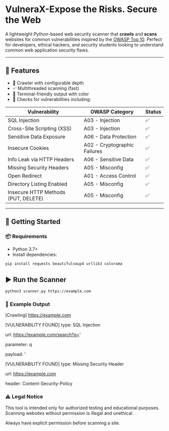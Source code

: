 # VulneraX-Expose the Risks. Secure the Web
A lightweight Python-based web security scanner that **crawls** and **scans** websites for common vulnerabilities inspired by the [OWASP Top 10](https://owasp.org/www-project-top-ten/). Perfect for developers, ethical hackers, and security students looking to understand common web application security flaws.

---

## 🧰 Features

- 🔎 Crawler with configurable depth
- ✅ Multithreaded scanning (fast)
- 📑 Terminal-friendly output with color
- 📌 Checks for vulnerabilities including:

| Vulnerability                          | OWASP Category         | Status |
|---------------------------------------|------------------------|--------|
| SQL Injection                         | A03 - Injection        | ✅     |
| Cross-Site Scripting (XSS)            | A03 - Injection        | ✅     |
| Sensitive Data Exposure               | A06 - Data Protection  | ✅     |
| Insecure Cookies                      | A02 - Cryptographic Failures | ✅ |
| Info Leak via HTTP Headers            | A06 - Sensitive Data   | ✅     |
| Missing Security Headers              | A05 - Misconfig        | ✅     |
| Open Redirect                         | A01 - Access Control   | ✅     |
| Directory Listing Enabled             | A05 - Misconfig        | ✅     |
| Insecure HTTP Methods (PUT, DELETE)   | A05 - Misconfig        | ✅     |

---

## 🚀 Getting Started

### 📦 Requirements

- Python 3.7+
- Install dependencies:

```bash
pip install requests beautifulsoup4 urllib3 colorama
```
## ▶️ Run the Scanner
```bash
python3 scanner.py https://example.com
```

### 🧪 Example Output
   [Crawling] https://example.com

   
[VULNERABILITY FOUND]
type: SQL Injection

url: https://example.com/search?q='

parameter: q

payload: '

[VULNERABILITY FOUND]
type: Missing Security Header

url: https://example.com

header: Content-Security-Policy

### ⚠️ Legal Notice
This tool is intended only for authorized testing and educational purposes. Scanning websites without permission is illegal and unethical.

Always have explicit permission before scanning a site.

